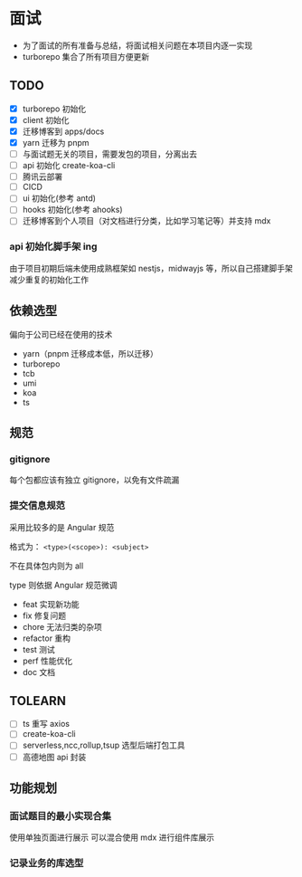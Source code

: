 # 面试

- 为了面试的所有准备与总结，将面试相关问题在本项目内逐一实现
- turborepo 集合了所有项目方便更新

## TODO

- [x] turborepo 初始化
- [x] client 初始化
- [x] 迁移博客到 apps/docs
- [x] yarn 迁移为 pnpm
- [ ] 与面试题无关的项目，需要发包的项目，分离出去
- [ ] api 初始化 create-koa-cli
- [ ] 腾讯云部署
- [ ] CICD
- [ ] ui 初始化(参考 antd)
- [ ] hooks 初始化(参考 ahooks)
- [ ] 迁移博客到个人项目（对文档进行分类，比如学习笔记等）并支持 mdx

### api 初始化脚手架 ing

由于项目初期后端未使用成熟框架如 nestjs，midwayjs 等，所以自己搭建脚手架减少重复的初始化工作

## 依赖选型

偏向于公司已经在使用的技术

- yarn（pnpm 迁移成本低，所以迁移）
- turborepo
- tcb
- umi
- koa
- ts

## 规范

### gitignore

每个包都应该有独立 gitignore，以免有文件疏漏

### 提交信息规范

采用比较多的是 Angular 规范

格式为：
`<type>(<scope>): <subject>`

不在具体包内则为 all

type 则依据 Angular 规范微调

- feat 实现新功能
- fix 修复问题
- chore 无法归类的杂项
- refactor 重构
- test 测试
- perf 性能优化
- doc 文档

## TOLEARN

- [ ] ts 重写 axios
- [ ] create-koa-cli
- [ ] serverless,ncc,rollup,tsup 选型后端打包工具
- [ ] 高德地图 api 封装

## 功能规划

### 面试题目的最小实现合集

使用单独页面进行展示
可以混合使用 mdx 进行组件库展示

### 记录业务的库选型
